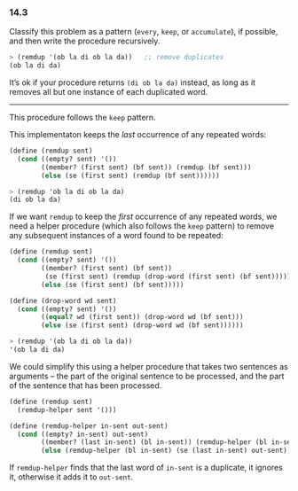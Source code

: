 ### 14.3

Classify this problem as a pattern (`every`, `keep`, or `accumulate`), if possible, and then write the procedure recursively.

~~~ scheme
> (remdup '(ob la di ob la da))   ;; remove duplicates
(ob la di da)
~~~

It’s ok if your procedure returns `(di ob la da)` instead, as long as it removes all but one instance of each duplicated word.

***

This procedure follows the `keep` pattern.

This implementaton keeps the *last* occurrence of any repeated words:

~~~ scheme
(define (remdup sent)
  (cond ((empty? sent) '())
        ((member? (first sent) (bf sent)) (remdup (bf sent)))
        (else (se (first sent) (remdup (bf sent))))))

> (remdup 'ob la di ob la da)
(di ob la da)
~~~

If we want `remdup` to keep the *first* occurrence of any repeated words, we need a helper procedure (which also follows the `keep` pattern) to remove any subsequent instances of a word found to be repeated:

~~~ scheme
(define (remdup sent)
  (cond ((empty? sent) '())
        ((member? (first sent) (bf sent))
         (se (first sent) (remdup (drop-word (first sent) (bf sent)))))
        (else (se (first sent) (bf sent)))))

(define (drop-word wd sent)
  (cond ((empty? sent) '())
        ((equal? wd (first sent)) (drop-word wd (bf sent)))
        (else (se (first sent) (drop-word wd (bf sent))))))

> (remdup '(ob la di ob la da))
'(ob la di da)
~~~

We could simplify this using a helper procedure that takes two sentences as arguments – the part of the original sentence to be processed, and the part of the sentence that has been processed.

~~~ scheme
(define (remdup sent)
  (remdup-helper sent '()))

(define (remdup-helper in-sent out-sent)
  (cond ((empty? in-sent) out-sent)
        ((member? (last in-sent) (bl in-sent)) (remdup-helper (bl in-sent) out-sent))
        (else (remdup-helper (bl in-sent) (se (last in-sent) out-sent)))))
~~~

If `remdup-helper` finds that the last word of `in-sent` is a duplicate, it ignores it, otherwise it adds it to `out-sent`.